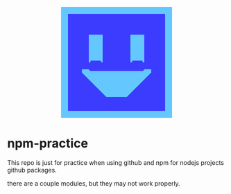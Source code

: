 <p align="center">
<img src="./docs/_media/favicon.gif" alt="XK-Z0-XD">
</p>

# npm-practice
This repo is just for practice when using github and npm for nodejs projects github packages.

there are a couple modules, but they may not work properly.
